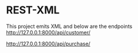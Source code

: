 # REST-XML
This project emits XML and below are the endpoints
http://127.0.0.1:8000/api/customer/

http://127.0.0.1:8000/api/purchase/
